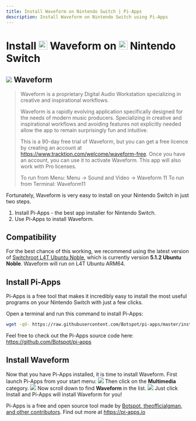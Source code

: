 ```yaml
---
title: Install Waveform on Nintendo Switch | Pi-Apps
description: Install Waveform on Nintendo Switch using Pi-Apps
---
```

<div class="simple-install-content content">

# Install <img src="/img/app-icons/Waveform/icon-64.png" height=24> Waveform on <img src=/img/other-icons/switch-icon.svg height=24> Nintendo Switch

## <img src="/img/app-icons/Waveform/icon-64.png"> Waveform
> Waveform is a proprietary Digital Audio Workstation specializing in creative and inspirational workflows.
> 
> Waveform is a rapidly evolving application specifically designed for the needs of modern music producers. Specializing in creative and inspirational workflows and avoiding features not explicitly needed allow the app to remain surprisingly fun and intuitive.
> 
> This is a 90-day free trial of Waveform, but you can get a free licence by creating an account at https://www.tracktion.com/welcome/waveform-free. Once you have an account, you can use it to activate Waveform.
> This app will also work with Pro licenses.
> 
> To run from Menu: Menu -> Sound and Video -> Waveform 11
> To run from Terminal: Waveform11

Fortunately, Waveform is very easy to install on your Nintendo Switch in just two steps.
1. Install Pi-Apps - the best app installer for Nintendo Switch.
2. Use Pi-Apps to install Waveform.
</div>
<div class="simple-install-content content">

## Compatibility
For the best chance of this working, we recommend using the latest version of [Switchroot L4T Ubuntu Noble](https://wiki.switchroot.org/wiki/linux/l4t-ubuntu-noble-installation-guide), which is currently version **5.1.2 Ubuntu Noble**.
Waveform will run on L4T Ubuntu ARM64.
</div>
<div class="simple-install-content content">

## Install Pi-Apps

Pi-Apps is a free tool that makes it incredibly easy to install the most useful programs on your Nintendo Switch with just a few clicks.

Open a terminal and run this command to install Pi-Apps:
```bash
wget -qO- https://raw.githubusercontent.com/Botspot/pi-apps/master/install | bash
```
Feel free to check out the Pi-Apps source code here: https://github.com/Botspot/pi-apps
</div>
<div class="simple-install-content content">

## Install Waveform

Now that you have Pi-Apps installed, it is time to install Waveform.
First launch Pi-Apps from your start menu:
<img src="/img/start-menu.png">
Then click on the <b>Multimedia</b> category.
<img src="/img/category-selections/Multimedia.png">
Now scroll down to find <b>Waveform</b> in the list.
<img src="/img/app-icons/Waveform/app-selection.png">
Just click Install and Pi-Apps will install Waveform for you!
</div>
<div class="simple-install-content content">

Pi-Apps is a free and open source tool made by [Botspot, theofficialgman, and other contributors](/about/#contributors). Find out more at https://pi-apps.io
</div>
